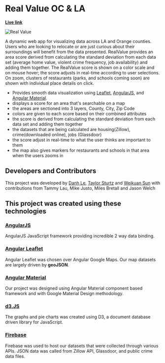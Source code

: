# Real Value OC & LA 

**[Live link](http://www.realvalue.io/)**

![Real Value](http://taylorsturtz.com/images/RealValue-WebMock-sm.jpg)

A dynamic web app for visualizing data across LA and Orange counties. Users who are looking to relocate or are just curious about their surroundings will benefit from the data presented. RealValue provides an area score derived from calculating the standard deviation from each data set (average home value, violent crime frequency, job availability) and adding them together. The RealValue score is shown on a color scale and on mouse hover; the score adjusts in real-time according to user selections. On zoom, clusters of restaurants (parks, and schools coming soon) are shown with individual place details on click.

- Provides smooth data visualization using [Leaflet](http://leafletjs.com), [AngularJS](https://angularjs.org/), and [Angular Material](https://material.angularjs.org/latest/).
- displays a score for an area that's searchable on a map
- the areas are sectioned into 3 layers, County, City, Zip Code
- colors are given to each score based on their combined attributes
- the score is derived from calculating the standard deviation from each data set and adding them together
- the datasets that are being calculated are housing(Zillow), crime(downloaded online), jobs (Glassdoor)
- the score adjust in real-time to what the user thinks  are important to them
- the map also gives markers for restaurants and schools in that area when the users zooms in

## Developers and Contributors
This project was developed by [Danh Le](https://github.com/dtle82/), [Taylor Sturtz](https://github.com/tsturtz/) and [Weikuan Sun](https://github.com/weikuansun) with contributions from Tammy Lau, Mike Justo, Miles Bretall and Jason Welch

## This project was created using these technologies

### [AngularJS](https://angularjs.org/)
AngularJS JavaScript framework providing incredible 2 way data binding.
### [Angular Leaflet](http://github.com/tombatossals/angular-leaflet-directive)
Angular Leaflet was chosen over Angular Google Maps. Our map datasets are largely driven by **geoJSON**.
### [Angular Material](https://material.angularjs.org/latest/)
Our project was designed using Angular Material component based framework and with Google Material Design methodology.
### [d3.JS](https://d3js.org/)
The graphs and pie charts was created using D3, a document database driven library for JavaScript.
### [Firebase](https://firebase.google.com/)
Firebase was used to host our datasets that were collected through various APIs. JSON data was called from Zillow API, Glassdoor, and public crime data files.

